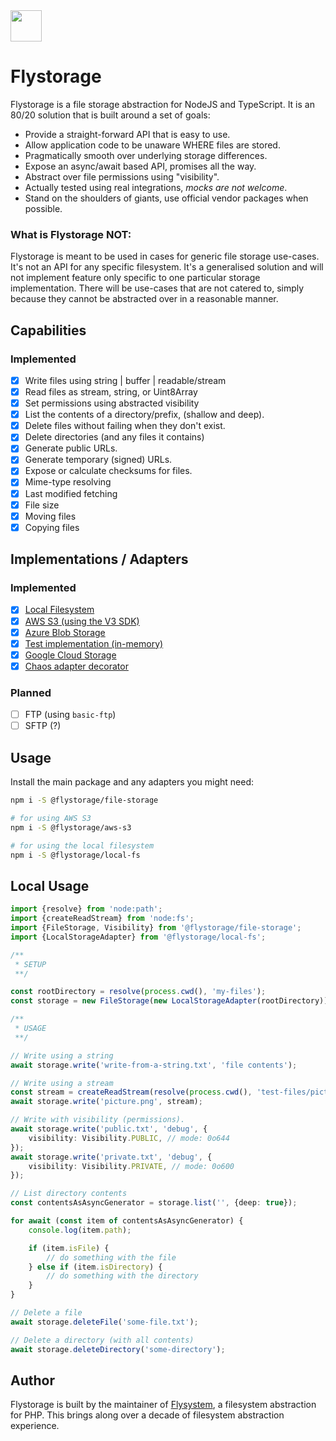 <img src="https://raw.githubusercontent.com/duna-oss/flystorage/main/flystorage.svg" width="50px" height="50px" />

# Flystorage
Flystorage is a file storage abstraction for NodeJS and TypeScript. It is an 80/20 solution
that is built around a set of goals:

- Provide a straight-forward API that is easy to use.
- Allow application code to be unaware WHERE files are stored.
- Pragmatically smooth over underlying storage differences.
- Expose an async/await based API, promises all the way.
- Abstract over file permissions using "visibility".
- Actually tested using real integrations, _mocks are not welcome_.
- Stand on the shoulders of giants, use official vendor packages when possible.

### What is Flystorage NOT:
Flystorage is meant to be used in cases for generic file storage use-cases. It's not an API for
any  specific filesystem. It's a generalised solution and will not implement feature only
specific to one particular storage implementation. There will be use-cases that are not catered
to, simply because they cannot be abstracted over in a reasonable manner.

## Capabilities

### Implemented
- [x] Write files using string | buffer | readable/stream
- [x] Read files as stream, string, or Uint8Array
- [x] Set permissions using abstracted visibility
- [x] List the contents of a directory/prefix, (shallow and deep).
- [x] Delete files without failing when they don't exist.
- [x] Delete directories (and any files it contains)
- [x] Generate public URLs.
- [x] Generate temporary (signed) URLs.
- [x] Expose or calculate checksums for files.
- [x] Mime-type resolving
- [x] Last modified fetching
- [x] File size
- [x] Moving files
- [x] Copying files

## Implementations / Adapters

### Implemented
- [x] [Local Filesystem](https://www.npmjs.com/package/@flystorage/local-fs)
- [x] [AWS S3 (using the V3 SDK)](https://www.npmjs.com/package/@flystorage/aws-s3)
- [x] [Azure Blob Storage](https://www.npmjs.com/package/@flystorage/azure-storage-blob)
- [x] [Test implementation (in-memory)](https://www.npmjs.com/package/@flystorage/in-memory)
- [x] [Google Cloud Storage](https://www.npmjs.com/package/@flystorage/google-cloud-storage)
- [x] [Chaos adapter decorator](https://www.npmjs.com/package/@flystorage/chaos)

### Planned
- [ ] FTP (using `basic-ftp`)
- [ ] SFTP (?)

## Usage
Install the main package and any adapters you might need:

```bash
npm i -S @flystorage/file-storage

# for using AWS S3
npm i -S @flystorage/aws-s3

# for using the local filesystem
npm i -S @flystorage/local-fs
```

## Local Usage
```typescript
import {resolve} from 'node:path';
import {createReadStream} from 'node:fs';
import {FileStorage, Visibility} from '@flystorage/file-storage';
import {LocalStorageAdapter} from '@flystorage/local-fs';

/**
 * SETUP
 **/

const rootDirectory = resolve(process.cwd(), 'my-files');
const storage = new FileStorage(new LocalStorageAdapter(rootDirectory));

/**
 * USAGE
 **/

// Write using a string
await storage.write('write-from-a-string.txt', 'file contents');

// Write using a stream
const stream = createReadStream(resolve(process.cwd(), 'test-files/picture.png'));
await storage.write('picture.png', stream);

// Write with visibility (permissions).
await storage.write('public.txt', 'debug', {
    visibility: Visibility.PUBLIC, // mode: 0o644
});
await storage.write('private.txt', 'debug', {
    visibility: Visibility.PRIVATE, // mode: 0o600
});

// List directory contents
const contentsAsAsyncGenerator = storage.list('', {deep: true});

for await (const item of contentsAsAsyncGenerator) {
    console.log(item.path);

    if (item.isFile) {
        // do something with the file
    } else if (item.isDirectory) {
        // do something with the directory
    }
}

// Delete a file
await storage.deleteFile('some-file.txt');

// Delete a directory (with all contents)
await storage.deleteDirectory('some-directory');
```

## Author
Flystorage is built by the maintainer of [Flysystem](https://flysystem.thephpleague.com), a
filesystem abstraction for PHP. This brings along over
a decade of filesystem abstraction experience.
